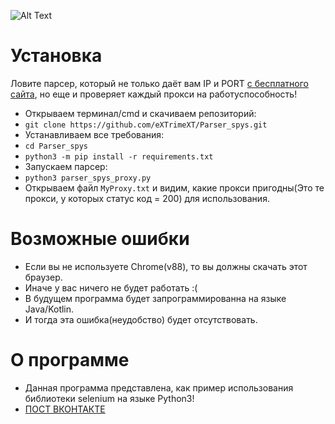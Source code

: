 ![Alt Text](https://github.com/eXTrimeXT/Parser_spys/blob/main/python.png)
# Установка
Ловите парсер, который не только даёт вам IP и PORT [с бесплатного сайта](spys.one/proxies "spys.one"), но еще и проверяет каждый прокси на работуспособность!
* Открываем терминал/cmd и скачиваем репозиторий:
* ```git clone https://github.com/eXTrimeXT/Parser_spys.git``` 
* Устанавливаем все требования: 
* ```cd Parser_spys```
* ```python3 -m pip install -r requirements.txt```
* Запускаем парсер: 
* ```python3 parser_spys_proxy.py```
* Открываем файл ```MyProxy.txt``` и видим, какие прокси пригодны(Это те прокси, у которых статус код = 200) для использования.
# Возможные ошибки
* Если вы не используете Chrome(v88), то вы должны скачать этот браузер.
* Иначе у вас ничего не будет работать :(
* В будущем программа будет запрограммированна на языке Java/Kotlin.
* И тогда эта ошибка(неудобство) будет отсутствовать.
# О программе
* Данная программа представлена, как пример использования библиотеки selenium на языке Python3!
* [ПОСТ ВКОНТАКТЕ](https://vk.com/red_line_linux?w=wall-186386817_469 "ПОСТ ПРО ПАРСЕР В МОЕЙ ГРУППЕ, Подпишись!")
